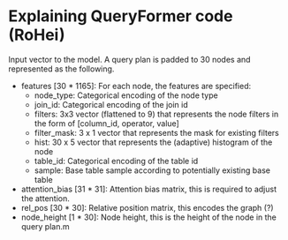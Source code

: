 # Explaining QueryFormer code (RoHei)

Input vector to the model.
A query plan is padded to 30 nodes and represented as the following.

- features [30 * 1165]: For each node, the features are specified:
  - node_type: Categorical encoding of the node type
  - join_id: Categorical encoding of the join id
  - filters: 3x3 vector (flattened to 9) that represents the node filters in the form of [column_id, operator, value]
  - filter_mask: 3 x 1 vector that represents the mask for existing filters
  - hist: 30 x 5 vector that represents the (adaptive) histogram of the node
  - table_id: Categorical encoding of the table id
  - sample: Base table sample according to potentially existing base table
- attention_bias [31 * 31]: Attention bias matrix, this is required to adjust the attention.
- rel_pos [30 * 30]: Relative position matrix, this encodes the graph (?)
- node_height [1 * 30]: Node height, this is the height of the node in the query plan.m